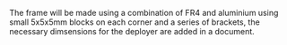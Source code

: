 The frame will be made using a combination of FR4 and aluminium using small 5x5x5mm blocks on each corner and a series of brackets, the necessary dimsensions for the deployer are added in a document.
